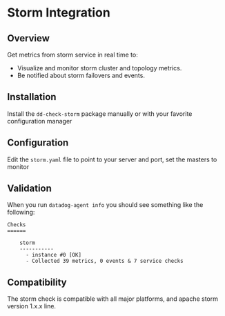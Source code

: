 # Storm Integration

## Overview

Get metrics from storm service in real time to:

* Visualize and monitor storm cluster and topology metrics.
* Be notified about storm failovers and events.

## Installation

Install the `dd-check-storm` package manually or with your favorite configuration manager

## Configuration

Edit the `storm.yaml` file to point to your server and port, set the masters to monitor

## Validation

When you run `datadog-agent info` you should see something like the following:

    Checks
    ======

        storm
        -----------
          - instance #0 [OK]
          - Collected 39 metrics, 0 events & 7 service checks

## Compatibility

The storm check is compatible with all major platforms, and apache storm version 1.x.x line.
